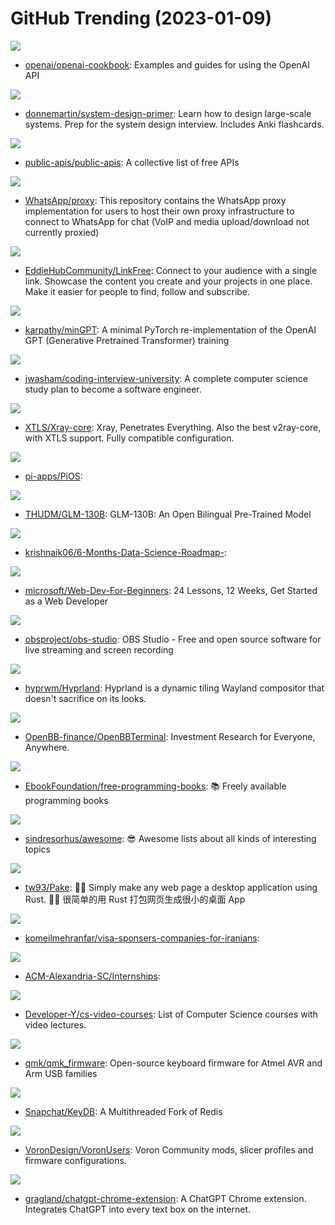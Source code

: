 # GitHub Trending (2023-01-09)

![](https://img.shields.io/badge/Python-New%201-green?style=flat-square&logo=appveyor)
- [openai/openai-cookbook](https://github.com/openai/openai-cookbook): Examples and guides for using the OpenAI API

![](https://img.shields.io/badge/Python-New%20183-green?style=flat-square&logo=appveyor)
- [donnemartin/system-design-primer](https://github.com/donnemartin/system-design-primer): Learn how to design large-scale systems. Prep for the system design interview. Includes Anki flashcards.

![](https://img.shields.io/badge/Python-New%20360-green?style=flat-square&logo=appveyor)
- [public-apis/public-apis](https://github.com/public-apis/public-apis): A collective list of free APIs

![](https://img.shields.io/badge/Shell-New%20123-green?style=flat-square&logo=appveyor)
- [WhatsApp/proxy](https://github.com/WhatsApp/proxy): This repository contains the WhatsApp proxy implementation for users to host their own proxy infrastructure to connect to WhatsApp for chat (VoIP and media upload/download not currently proxied)

![](https://img.shields.io/badge/JavaScript-New%20115-green?style=flat-square&logo=appveyor)
- [EddieHubCommunity/LinkFree](https://github.com/EddieHubCommunity/LinkFree): Connect to your audience with a single link. Showcase the content you create and your projects in one place. Make it easier for people to find, follow and subscribe.

![](https://img.shields.io/badge/Python-New%20305-green?style=flat-square&logo=appveyor)
- [karpathy/minGPT](https://github.com/karpathy/minGPT): A minimal PyTorch re-implementation of the OpenAI GPT (Generative Pretrained Transformer) training

![](https://img.shields.io/badge/none-New%20474-green?style=flat-square&logo=appveyor)
- [jwasham/coding-interview-university](https://github.com/jwasham/coding-interview-university): A complete computer science study plan to become a software engineer.

![](https://img.shields.io/badge/Go-New%2029-green?style=flat-square&logo=appveyor)
- [XTLS/Xray-core](https://github.com/XTLS/Xray-core): Xray, Penetrates Everything. Also the best v2ray-core, with XTLS support. Fully compatible configuration.

![](https://img.shields.io/badge/none-New%2026-green?style=flat-square&logo=appveyor)
- [pi-apps/PiOS](https://github.com/pi-apps/PiOS): 

![](https://img.shields.io/badge/Python-New%20144-green?style=flat-square&logo=appveyor)
- [THUDM/GLM-130B](https://github.com/THUDM/GLM-130B): GLM-130B: An Open Bilingual Pre-Trained Model

![](https://img.shields.io/badge/none-New%2065-green?style=flat-square&logo=appveyor)
- [krishnaik06/6-Months-Data-Science-Roadmap-](https://github.com/krishnaik06/6-Months-Data-Science-Roadmap-): 

![](https://img.shields.io/badge/JavaScript-New%20255-green?style=flat-square&logo=appveyor)
- [microsoft/Web-Dev-For-Beginners](https://github.com/microsoft/Web-Dev-For-Beginners): 24 Lessons, 12 Weeks, Get Started as a Web Developer

![](https://img.shields.io/badge/C-New%2080-green?style=flat-square&logo=appveyor)
- [obsproject/obs-studio](https://github.com/obsproject/obs-studio): OBS Studio - Free and open source software for live streaming and screen recording

![](https://img.shields.io/badge/C%2B%2B-New%2042-green?style=flat-square&logo=appveyor)
- [hyprwm/Hyprland](https://github.com/hyprwm/Hyprland): Hyprland is a dynamic tiling Wayland compositor that doesn't sacrifice on its looks.

![](https://img.shields.io/badge/Python-New%2034-green?style=flat-square&logo=appveyor)
- [OpenBB-finance/OpenBBTerminal](https://github.com/OpenBB-finance/OpenBBTerminal): Investment Research for Everyone, Anywhere.

![](https://img.shields.io/badge/none-New%20412-green?style=flat-square&logo=appveyor)
- [EbookFoundation/free-programming-books](https://github.com/EbookFoundation/free-programming-books): 📚 Freely available programming books

![](https://img.shields.io/badge/none-New%20227-green?style=flat-square&logo=appveyor)
- [sindresorhus/awesome](https://github.com/sindresorhus/awesome): 😎 Awesome lists about all kinds of interesting topics

![](https://img.shields.io/badge/Rust-New%20359-green?style=flat-square&logo=appveyor)
- [tw93/Pake](https://github.com/tw93/Pake): 🤱🏻 Simply make any web page a desktop application using Rust. 🤱🏻 很简单的用 Rust 打包网页生成很小的桌面 App

![](https://img.shields.io/badge/none-New%2059-green?style=flat-square&logo=appveyor)
- [komeilmehranfar/visa-sponsers-companies-for-iranians](https://github.com/komeilmehranfar/visa-sponsers-companies-for-iranians): 

![](https://img.shields.io/badge/none-New%20105-green?style=flat-square&logo=appveyor)
- [ACM-Alexandria-SC/Internships](https://github.com/ACM-Alexandria-SC/Internships): 

![](https://img.shields.io/badge/none-New%20604-green?style=flat-square&logo=appveyor)
- [Developer-Y/cs-video-courses](https://github.com/Developer-Y/cs-video-courses): List of Computer Science courses with video lectures.

![](https://img.shields.io/badge/C-New%2021-green?style=flat-square&logo=appveyor)
- [qmk/qmk_firmware](https://github.com/qmk/qmk_firmware): Open-source keyboard firmware for Atmel AVR and Arm USB families

![](https://img.shields.io/badge/C%2B%2B-New%2053-green?style=flat-square&logo=appveyor)
- [Snapchat/KeyDB](https://github.com/Snapchat/KeyDB): A Multithreaded Fork of Redis

![](https://img.shields.io/badge/GAP-New%207-green?style=flat-square&logo=appveyor)
- [VoronDesign/VoronUsers](https://github.com/VoronDesign/VoronUsers): Voron Community mods, slicer profiles and firmware configurations.

![](https://img.shields.io/badge/JavaScript-New%20122-green?style=flat-square&logo=appveyor)
- [gragland/chatgpt-chrome-extension](https://github.com/gragland/chatgpt-chrome-extension): A ChatGPT Chrome extension. Integrates ChatGPT into every text box on the internet.

